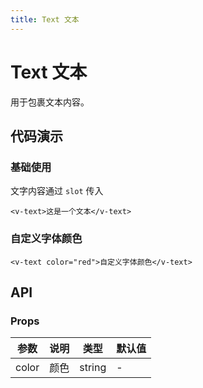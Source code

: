 ```yaml
---
title: Text 文本
---
```


# Text 文本

用于包裹文本内容。

<Mobile src="http://front-end.pages.cloudhw.cn:8000/ember/example/#/v-text"/>

## 代码演示

### 基础使用

文字内容通过 `slot` 传入

```vue
<v-text>这是一个文本</v-text>
```

### 自定义字体颜色

```vue
<v-text color="red">自定义字体颜色</v-text>
```

## API

### Props

| 参数  | 说明 | 类型   | 默认值 |
| ----- | ---- | ------ | ------ |
| color | 颜色 | string | -      |
